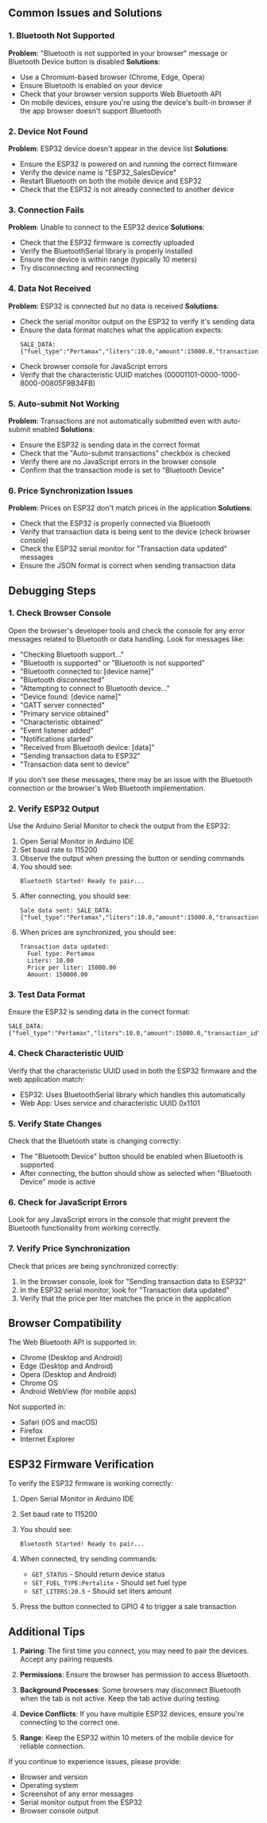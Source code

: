 ## Common Issues and Solutions

### 1. Bluetooth Not Supported
**Problem**: "Bluetooth is not supported in your browser" message or Bluetooth Device button is disabled
**Solutions**:
- Use a Chromium-based browser (Chrome, Edge, Opera)
- Ensure Bluetooth is enabled on your device
- Check that your browser version supports Web Bluetooth API
- On mobile devices, ensure you're using the device's built-in browser if the app browser doesn't support Bluetooth

### 2. Device Not Found
**Problem**: ESP32 device doesn't appear in the device list
**Solutions**:
- Ensure the ESP32 is powered on and running the correct firmware
- Verify the device name is "ESP32_SalesDevice"
- Restart Bluetooth on both the mobile device and ESP32
- Check that the ESP32 is not already connected to another device

### 3. Connection Fails
**Problem**: Unable to connect to the ESP32 device
**Solutions**:
- Check that the ESP32 firmware is correctly uploaded
- Verify the BluetoothSerial library is properly installed
- Ensure the device is within range (typically 10 meters)
- Try disconnecting and reconnecting

### 4. Data Not Received
**Problem**: ESP32 is connected but no data is received
**Solutions**:
- Check the serial monitor output on the ESP32 to verify it's sending data
- Ensure the data format matches what the application expects:
  ```
  SALE_DATA:{"fuel_type":"Pertamax","liters":10.0,"amount":15000.0,"transaction_id":1}
  ```
- Check browser console for JavaScript errors
- Verify that the characteristic UUID matches (00001101-0000-1000-8000-00805F9B34FB)

### 5. Auto-submit Not Working
**Problem**: Transactions are not automatically submitted even with auto-submit enabled
**Solutions**:
- Ensure the ESP32 is sending data in the correct format
- Check that the "Auto-submit transactions" checkbox is checked
- Verify there are no JavaScript errors in the browser console
- Confirm that the transaction mode is set to "Bluetooth Device"

### 6. Price Synchronization Issues
**Problem**: Prices on ESP32 don't match prices in the application
**Solutions**:
- Check that the ESP32 is properly connected via Bluetooth
- Verify that transaction data is being sent to the device (check browser console)
- Check the ESP32 serial monitor for "Transaction data updated" messages
- Ensure the JSON format is correct when sending transaction data

## Debugging Steps

### 1. Check Browser Console
Open the browser's developer tools and check the console for any error messages related to Bluetooth or data handling. Look for messages like:
- "Checking Bluetooth support..."
- "Bluetooth is supported" or "Bluetooth is not supported"
- "Bluetooth connected to: [device name]"
- "Bluetooth disconnected"
- "Attempting to connect to Bluetooth device..."
- "Device found: [device name]"
- "GATT server connected"
- "Primary service obtained"
- "Characteristic obtained"
- "Event listener added"
- "Notifications started"
- "Received from Bluetooth device: [data]"
- "Sending transaction data to ESP32"
- "Transaction data sent to device"

If you don't see these messages, there may be an issue with the Bluetooth connection or the browser's Web Bluetooth implementation.

### 2. Verify ESP32 Output
Use the Arduino Serial Monitor to check the output from the ESP32:
1. Open Serial Monitor in Arduino IDE
2. Set baud rate to 115200
3. Observe the output when pressing the button or sending commands
4. You should see:
   ```
   Bluetooth Started! Ready to pair...
   ```
5. After connecting, you should see:
   ```
   Sale data sent: SALE_DATA:{"fuel_type":"Pertamax","liters":10.0,"amount":15000.0,"transaction_id":1}
   ```
6. When prices are synchronized, you should see:
   ```
   Transaction data updated:
     Fuel type: Pertamax
     Liters: 10.00
     Price per liter: 15000.00
     Amount: 150000.00
   ```

### 3. Test Data Format
Ensure the ESP32 is sending data in the correct format:
```
SALE_DATA:{"fuel_type":"Pertamax","liters":10.0,"amount":15000.0,"transaction_id":1}
```

### 4. Check Characteristic UUID
Verify that the characteristic UUID used in both the ESP32 firmware and the web application match:
- ESP32: Uses BluetoothSerial library which handles this automatically
- Web App: Uses service and characteristic UUID 0x1101

### 5. Verify State Changes
Check that the Bluetooth state is changing correctly:
- The "Bluetooth Device" button should be enabled when Bluetooth is supported
- After connecting, the button should show as selected when "Bluetooth Device" mode is active

### 6. Check for JavaScript Errors
Look for any JavaScript errors in the console that might prevent the Bluetooth functionality from working correctly.

### 7. Verify Price Synchronization
Check that prices are being synchronized correctly:
1. In the browser console, look for "Sending transaction data to ESP32"
2. In the ESP32 serial monitor, look for "Transaction data updated"
3. Verify that the price per liter matches the price in the application

## Browser Compatibility

The Web Bluetooth API is supported in:
- Chrome (Desktop and Android)
- Edge (Desktop and Android)
- Opera (Desktop and Android)
- Chrome OS
- Android WebView (for mobile apps)

Not supported in:
- Safari (iOS and macOS)
- Firefox
- Internet Explorer

## ESP32 Firmware Verification

To verify the ESP32 firmware is working correctly:

1. Open Serial Monitor in Arduino IDE
2. Set baud rate to 115200
3. You should see:
   ```
   Bluetooth Started! Ready to pair...
   ```
4. When connected, try sending commands:
   - `GET_STATUS` - Should return device status
   - `SET_FUEL_TYPE:Pertalite` - Should set fuel type
   - `SET_LITERS:20.5` - Should set liters amount

5. Press the button connected to GPIO 4 to trigger a sale transaction

## Additional Tips

1. **Pairing**: The first time you connect, you may need to pair the devices. Accept any pairing requests.

2. **Permissions**: Ensure the browser has permission to access Bluetooth.

3. **Background Processes**: Some browsers may disconnect Bluetooth when the tab is not active. Keep the tab active during testing.

4. **Device Conflicts**: If you have multiple ESP32 devices, ensure you're connecting to the correct one.

5. **Range**: Keep the ESP32 within 10 meters of the mobile device for reliable connection.

If you continue to experience issues, please provide:
- Browser and version
- Operating system
- Screenshot of any error messages
- Serial monitor output from the ESP32
- Browser console output